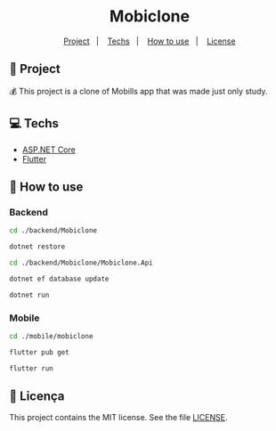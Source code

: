 <h1 align="center">
  Mobiclone
</h1>

<p align="center">
  <a href="#rocket-projeto">Project</a>&nbsp;&nbsp;&nbsp;|&nbsp;&nbsp;&nbsp;
  <a href="#computer-tecnologias">Techs</a>&nbsp;&nbsp;&nbsp;|&nbsp;&nbsp;&nbsp;
  <a href="#thinking-como-utilizar">How to use</a>&nbsp;&nbsp;&nbsp;|&nbsp;&nbsp;&nbsp;
  <a href="#memo-licença">License</a>
</p>

## :rocket: Project

:moneybag: This project is a clone of Mobills app that was made just only study.

## :computer: Techs

- [ASP.NET Core](https://docs.microsoft.com/pt-br/aspnet/?view=aspnetcore-3.1#pivot=core)
- [Flutter](https://flutter.dev/)

## :thinking: How to use

### Backend

````sh
cd ./backend/Mobiclone
````

````sh
dotnet restore
````

````sh
cd ./backend/Mobiclone/Mobiclone.Api
````

````sh
dotnet ef database update
````

````sh
dotnet run
````

### Mobile

````sh
cd ./mobile/mobiclone
````

````sh
flutter pub get
````

````sh
flutter run
````

## :memo: Licença

This project contains the MIT license. See the file [LICENSE](LICENSE).
